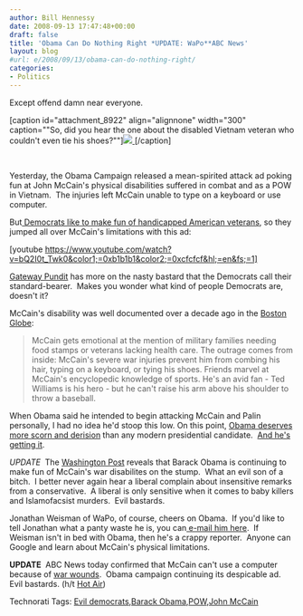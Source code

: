 ```yaml
---
author: Bill Hennessy
date: 2008-09-13 17:47:48+00:00
draft: false
title: 'Obama Can Do Nothing Right *UPDATE: WaPo**ABC News'
layout: blog
#url: e/2008/09/13/obama-can-do-nothing-right/
categories:
- Politics
---
```


Except offend damn near everyone.

[caption id="attachment_8922" align="alignnone" width="300" caption=""So, did you hear the one about the disabled Vietnam veteran who couldn't even tie his shoes?""][![](https://hennessysview.com/wp-content/uploads/2008/09/358x283-300x237.jpg)
](https://hennessysview.com/wp-content/uploads/2008/09/358x283.jpg)[/caption]

 

Yesterday, the Obama Campaign released a mean-spirited attack ad poking fun at John McCain's physical disabilities suffered in combat and as a POW in Vietnam.  The injuries left McCain unable to type on a keyboard or use computer.

But[ Democrats like to make fun of handicapped American veterans](https://michellemalkin.com/2008/09/13/obama-biden-which-disabled-war-vets-will-they-insult-next/), so they jumped all over McCain's limitations with this ad:

[youtube https://www.youtube.com/watch?v=bQ2I0t_Twk0&color1;=0xb1b1b1&color2;=0xcfcfcf&hl;=en&fs;=1]

[Gateway Pundit](https://gatewaypundit.blogspot.com/2008/09/barack-obamas-attack-ad-misfires.html) has more on the nasty bastard that the Democrats call their standard-bearer.  Makes you wonder what kind of people Democrats are, doesn't it?

McCain's disability was well documented over a decade ago in the [Boston Globe](https://graphics.boston.com/news/politics/campaign2000/news/McCain_character_loyal_to_a_fault+.shtml):


> McCain gets emotional at the mention of military families needing food stamps or veterans lacking health care. The outrage comes from inside: McCain's severe war injuries prevent him from combing his hair, typing on a keyboard, or tying his shoes. Friends marvel at McCain's encyclopedic knowledge of sports. He's an avid fan - Ted Williams is his hero - but he can't raise his arm above his shoulder to throw a baseball.


When Obama said he intended to begin attacking McCain and Palin personally, I had no idea he'd stoop this low. On this point, [Obama deserves more scorn and derision](https://hotair.com/archives/2008/09/12/why-cant-mccain-email/) than any modern presidential candidate.  [And he's getting it](https://www.rightwingnews.com/#post12652).

*UPDATE*  The [Washington Post](https://www.washingtonpost.com/wp-dyn/content/article/2008/09/12/AR2008091201259.html) reveals that Barack Obama is continuing to make fun of McCain's war disabilites on the stump.  What an evil son of a bitch.  I better never again hear a liberal complain about insensitive remarks from a conservative.  A liberal is only sensitive when it comes to baby killers and Islamofacsist murders.  Evil bastards.

Jonathan Weisman of WaPo, of course, cheers on Obama.  If you'd like to tell Jonathan what a panty waste he is, you can[ e-mail him here](https://projects.washingtonpost.com/staff/email/jonathan+weisman/).  If Weisman isn't in bed with Obama, then he's a crappy reporter.  Anyone can Google and learn about McCain's physical limitations.

**UPDATE**  ABC News today confirmed that McCain can't use a computer because of [war wounds](https://blogs.abcnews.com/politicalpunch/2008/09/why-doesnt-mcca.html).  Obama campaign continuing its despicable ad.   Evil bastards. (h/t [Hot Air](https://www.hotair.com))


Technorati Tags: [Evil democrats](https://technorati.com/tags/Evil%20democrats),[Barack Obama](https://technorati.com/tags/Barack%20Obama),[POW](https://technorati.com/tags/POW),[John McCain](https://technorati.com/tags/John%20McCain)
